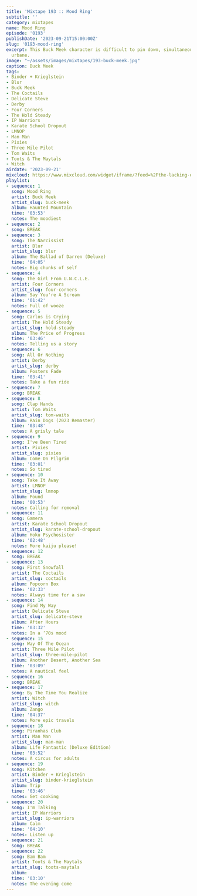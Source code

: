 ```yaml
---
title: 'Mixtape 193 :: Mood Ring'
subtitle: ''
category: mixtapes
name: Mood Ring
episode: '0193'
publishDate: '2023-09-21T15:00:00Z'
slug: '0193-mood-ring'
excerpt: This Buck Meek character is difficult to pin down, simultaneously rural and
  urbane.
image: "~/assets/images/mixtapes/193-buck-meek.jpg"
caption: Buck Meek
tags:
- Binder + Krieglstein
- Blur
- Buck Meek
- The Coctails
- Delicate Steve
- Derby
- Four Corners
- The Hold Steady
- IP Warriors
- Karate School Dropout
- LMNOP
- Man Man
- Pixies
- Three Mile Pilot
- Tom Waits
- Toots & The Maytals
- Witch
airdate: '2023-09-21'
mixcloud: https://www.mixcloud.com/widget/iframe/?feed=%2Fthe-lacking-org%2Fs84znm-193-mood-ring%2F&hide_artwork=1&hide_cover=1
playlist:
- sequence: 1
  song: Mood Ring
  artist: Buck Meek
  artist_slug: buck-meek
  album: Haunted Mountain
  time: '03:53'
  notes: The moodiest
- sequence: 2
  song: BREAK
- sequence: 3
  song: The Narcissist
  artist: Blur
  artist_slug: blur
  album: The Ballad of Darren (Deluxe)
  time: '04:05'
  notes: Big chunks of self
- sequence: 4
  song: The Girl From U.N.C.L.E.
  artist: Four Corners
  artist_slug: four-corners
  album: Say You're A Scream
  time: '01:42'
  notes: Full of wooze
- sequence: 5
  song: Carlos is Crying
  artist: The Hold Steady
  artist_slug: hold-steady
  album: The Price of Progress
  time: '03:46'
  notes: Telling us a story
- sequence: 6
  song: All Or Nothing
  artist: Derby
  artist_slug: derby
  album: Posters Fade
  time: '03:41'
  notes: Take a fun ride
- sequence: 7
  song: BREAK
- sequence: 8
  song: Clap Hands
  artist: Tom Waits
  artist_slug: tom-waits
  album: Rain Dogs (2023 Remaster)
  time: '03:48'
  notes: A grisly tale
- sequence: 9
  song: I've Been Tired
  artist: Pixies
  artist_slug: pixies
  album: Come On Pilgrim
  time: '03:01'
  notes: So tired
- sequence: 10
  song: Take It Away
  artist: LMNOP
  artist_slug: lmnop
  album: Pound
  time: '00:53'
  notes: Calling for removal
- sequence: 11
  song: Gamera
  artist: Karate School Dropout
  artist_slug: karate-school-dropout
  album: Hoku Psychosister
  time: '02:48'
  notes: More kaiju please!
- sequence: 12
  song: BREAK
- sequence: 13
  song: First Snowfall
  artist: The Coctails
  artist_slug: coctails
  album: Popcorn Box
  time: '02:33'
  notes: Always time for a saw
- sequence: 14
  song: Find My Way
  artist: Delicate Steve
  artist_slug: delicate-steve
  album: After Hours
  time: '03:32'
  notes: In a ‘70s mood
- sequence: 15
  song: Way Of The Ocean
  artist: Three Mile Pilot
  artist_slug: three-mile-pilot
  album: Another Desert, Another Sea
  time: '03:09'
  notes: A nautical feel
- sequence: 16
  song: BREAK
- sequence: 17
  song: By The Time You Realize
  artist: Witch
  artist_slug: witch
  album: Zango
  time: '04:37'
  notes: More epic travels
- sequence: 18
  song: Piranhas Club
  artist: Man Man
  artist_slug: man-man
  album: Life Fantastic (Deluxe Edition)
  time: '03:52'
  notes: A circus for adults
- sequence: 19
  song: Kitchen
  artist: Binder + Krieglstein
  artist_slug: binder-krieglstein
  album: Trip
  time: '03:46'
  notes: Get cooking
- sequence: 20
  song: I'm Talking
  artist: IP Warriors
  artist_slug: ip-warriors
  album: Calm
  time: '04:10'
  notes: Listen up
- sequence: 21
  song: BREAK
- sequence: 22
  song: Bam Bam
  artist: Toots & The Maytals
  artist_slug: toots-maytals
  album:
  time: '03:10'
  notes: The evening come
---
```


